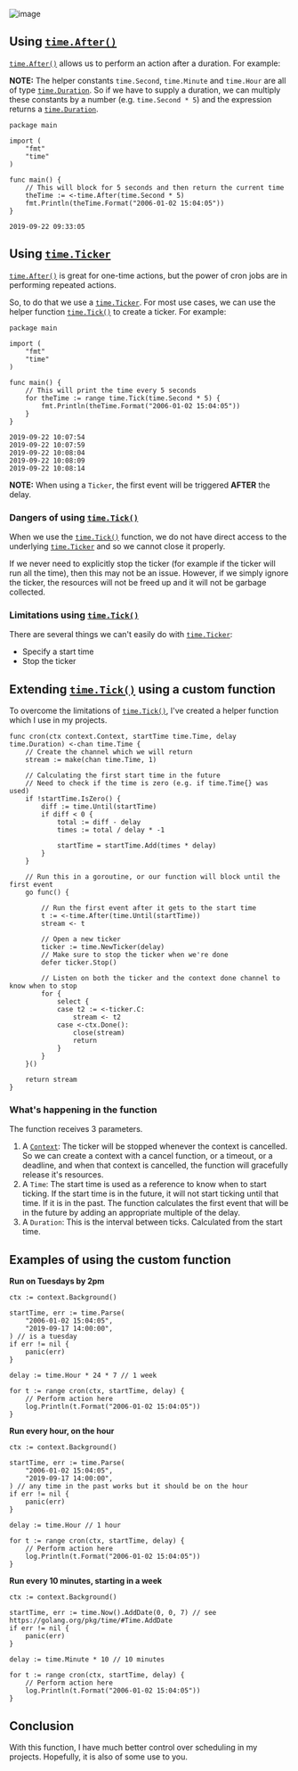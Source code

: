 ![image](https://github.com/Gitart/GO-SIMPLE/assets/3950155/603d14cc-6048-4fc4-9d21-5d0276948540)

## Using [`time.After()`](https://golang.org/pkg/time/#After)

[`time.After()`](https://golang.org/pkg/time/#After) allows us to perform an action after a duration. For example:

**NOTE:** The helper constants `time.Second`, `time.Minute` and `time.Hour` are all of type [`time.Duration`](https://golang.org/pkg/time/#Duration). So if we have to supply a duration, we can multiply these constants by a number (e.g. `time.Second * 5`) and the expression returns a [`time.Duration`](https://golang.org/pkg/time/#Duration).

```
package main

import (
    "fmt"
    "time"
)

func main() {
    // This will block for 5 seconds and then return the current time
    theTime := <-time.After(time.Second * 5)
    fmt.Println(theTime.Format("2006-01-02 15:04:05"))
}
```

```
2019-09-22 09:33:05
```

## [](#using-raw-timeticker-endraw-)Using [`time.Ticker`](https://golang.org/pkg/time/#Ticker)

[`time.After()`](https://golang.org/pkg/time/#After) is great for one-time actions, but the power of cron jobs are in performing repeated actions.

So, to do that we use a [`time.Ticker`](https://golang.org/pkg/time/#Ticker). For most use cases, we can use the helper function [`time.Tick()`](https://golang.org/pkg/time/#Tick) to create a ticker. For example:

```
package main

import (
    "fmt"
    "time"
)

func main() {
    // This will print the time every 5 seconds
    for theTime := range time.Tick(time.Second * 5) {
        fmt.Println(theTime.Format("2006-01-02 15:04:05"))
    }
}
```

```
2019-09-22 10:07:54
2019-09-22 10:07:59
2019-09-22 10:08:04
2019-09-22 10:08:09
2019-09-22 10:08:14
```

**NOTE:** When using a `Ticker`, the first event will be triggered **AFTER** the delay.

### [](#dangers-of-using-raw-timetick-endraw-)Dangers of using [`time.Tick()`](https://golang.org/pkg/time/#Tick)

When we use the [`time.Tick()`](https://golang.org/pkg/time/#Tick) function, we do not have direct access to the underlying [`time.Ticker`](https://golang.org/pkg/time/#Ticker) and so we cannot close it properly.

If we never need to explicitly stop the ticker (for example if the ticker will run all the time), then this may not be an issue. However, if we simply ignore the ticker, the resources will not be freed up and it will not be garbage collected.

### [](#limitations-using-raw-timetick-endraw-)Limitations using [`time.Tick()`](https://golang.org/pkg/time/#Tick)

There are several things we can't easily do with [`time.Ticker`](https://golang.org/pkg/time/#Ticker):

* Specify a start time
* Stop the ticker

## [](#extending-raw-timetick-endraw-using-a-custom-function)Extending [`time.Tick()`](https://golang.org/pkg/time/#Tick) using a custom function

To overcome the limitations of [`time.Tick()`](https://golang.org/pkg/time/#Tick), I've created a helper function which I use in my projects.

```
func cron(ctx context.Context, startTime time.Time, delay time.Duration) <-chan time.Time {
    // Create the channel which we will return
    stream := make(chan time.Time, 1)

    // Calculating the first start time in the future
    // Need to check if the time is zero (e.g. if time.Time{} was used)
    if !startTime.IsZero() {
        diff := time.Until(startTime)
        if diff < 0 {
            total := diff - delay
            times := total / delay * -1

            startTime = startTime.Add(times * delay)
        }
    }

    // Run this in a goroutine, or our function will block until the first event
    go func() {

        // Run the first event after it gets to the start time
        t := <-time.After(time.Until(startTime))
        stream <- t

        // Open a new ticker
        ticker := time.NewTicker(delay)
        // Make sure to stop the ticker when we're done
        defer ticker.Stop()

        // Listen on both the ticker and the context done channel to know when to stop
        for {
            select {
            case t2 := <-ticker.C:
                stream <- t2
            case <-ctx.Done():
                close(stream)
                return
            }
        }
    }()

    return stream
}
```

### [](#whats-happening-in-the-function)What's happening in the function

The function receives 3 parameters.

1. A [`Context`](): The ticker will be stopped whenever the context is cancelled. So we can create a context with a cancel function, or a timeout, or a deadline, and when that context is cancelled, the function will gracefully release it's resources.
2. A `Time`: The start time is used as a reference to know when to start ticking. If the start time is in the future, it will not start ticking until that time. If it is in the past. The function calculates the first event that will be in the future by adding an appropriate multiple of the delay.
3. A `Duration`: This is the interval between ticks. Calculated from the start time.

## [](#examples-of-using-the-custom-function)Examples of using the custom function

**Run on Tuesdays by 2pm**

```
ctx := context.Background()

startTime, err := time.Parse(
    "2006-01-02 15:04:05",
    "2019-09-17 14:00:00",
) // is a tuesday
if err != nil {
    panic(err)
}

delay := time.Hour * 24 * 7 // 1 week

for t := range cron(ctx, startTime, delay) {
    // Perform action here
    log.Println(t.Format("2006-01-02 15:04:05"))
}
```

**Run every hour, on the hour**

```
ctx := context.Background()

startTime, err := time.Parse(
    "2006-01-02 15:04:05",
    "2019-09-17 14:00:00",
) // any time in the past works but it should be on the hour
if err != nil {
    panic(err)
}

delay := time.Hour // 1 hour

for t := range cron(ctx, startTime, delay) {
    // Perform action here
    log.Println(t.Format("2006-01-02 15:04:05"))
}
```

**Run every 10 minutes, starting in a week**

```
ctx := context.Background()

startTime, err := time.Now().AddDate(0, 0, 7) // see https://golang.org/pkg/time/#Time.AddDate
if err != nil {
    panic(err)
}

delay := time.Minute * 10 // 10 minutes

for t := range cron(ctx, startTime, delay) {
    // Perform action here
    log.Println(t.Format("2006-01-02 15:04:05"))
}
```

## [](#conclusion)Conclusion

With this function, I have much better control over scheduling in my projects. Hopefully, it is also of some use to you.

